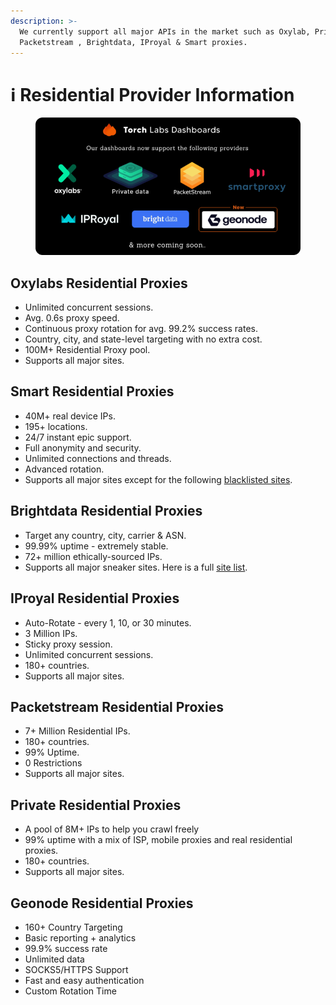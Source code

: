 ```yaml
---
description: >-
  We currently support all major APIs in the market such as Oxylab, Private ,
  Packetstream , Brightdata, IProyal & Smart proxies.
---
```


# ℹ️ Residential Provider Information

<figure><img src="../.gitbook/assets/image (1) (1) (1) (1) (1).png" alt=""><figcaption></figcaption></figure>

## **Oxylabs Residential Proxies**

* Unlimited concurrent sessions.
* Avg. 0.6s proxy speed.
* Continuous proxy rotation for avg. 99.2% success rates.
* Country, city, and state-level targeting with no extra cost.
* 100M+ Residential Proxy pool.
* Supports all major sites.&#x20;

## **Smart Residential Proxies**

* 40M+ real device IPs.
* 195+ locations.
* 24/7 instant epic support.
* Full anonymity and security.
* Unlimited connections and threads.
* Advanced rotation.
* Supports all major sites except for the following [blacklisted sites](https://smartproxy.com/questions/do-you-have-any-blocked-sites).

## **Brightdata Residential Proxies**

* Target any country, city, carrier & ASN.
* 99.99% uptime - extremely stable.
* 72+ million ethically-sourced IPs.
* Supports all major sneaker sites. Here is a full [site list](https://supreme-conga-5d4.notion.site/Bright-data-Site-list-bc755d0dcd21468e95750c87de7c5b8a).

## **IProyal Residential Proxies**

* Auto-Rotate - every 1, 10, or 30 minutes.
* 3 Million IPs.
* Sticky proxy session.
* Unlimited concurrent sessions.
* 180+ countries.
* Supports all major sites.

## **Packetstream Residential Proxies**

* 7+ Million Residential IPs.
* 180+ countries.
* 99% Uptime.
* 0 Restrictions
* Supports all major sites.

## **Private Residential Proxies**

* A pool of 8M+ IPs to help you crawl freely
* 99% uptime with a mix of ISP, mobile proxies and real residential proxies.
* 180+ countries.
* Supports all major sites.

## Geonode **Residential Proxies**

* 160+ Country Targeting&#x20;
* Basic reporting + analytics&#x20;
* 99.9% success rate&#x20;
* Unlimited data&#x20;
* SOCKS5/HTTPS Support&#x20;
* Fast and easy authentication&#x20;
* Custom Rotation Time
